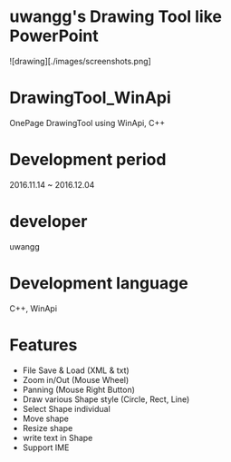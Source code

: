# uwangg's Drawing Tool like PowerPoint
![drawing][./images/screenshots.png]

# DrawingTool_WinApi
OnePage DrawingTool using WinApi, C++

# Development period
2016.11.14 ~ 2016.12.04

# developer
uwangg

# Development language
C++, WinApi

# Features
- File Save & Load (XML & txt)
- Zoom in/Out (Mouse Wheel)
- Panning (Mouse Right Button)
- Draw various Shape style (Circle, Rect, Line)
- Select Shape individual
- Move shape
- Resize shape
- write text in Shape
- Support IME
